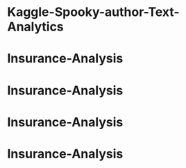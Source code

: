 # Kaggle-Spooky-author-Text-Analytics
# Insurance-Analysis
# Insurance-Analysis
# Insurance-Analysis
# Insurance-Analysis
